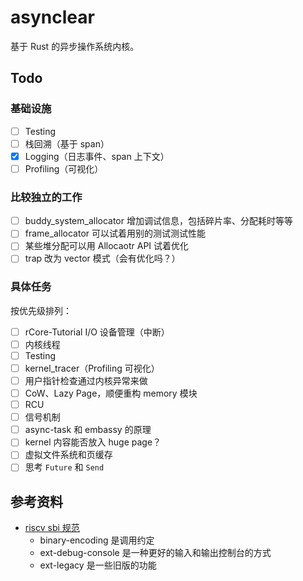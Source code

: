 # asynclear

基于 Rust 的异步操作系统内核。

## Todo

### 基础设施

- [ ] Testing
- [ ] 栈回溯（基于 span）
- [x] Logging（日志事件、span 上下文）
- [ ] Profiling（可视化）

### 比较独立的工作

- [ ] buddy_system_allocator 增加调试信息，包括碎片率、分配耗时等等
- [ ] frame_allocator 可以试着用别的测试测试性能
- [ ] 某些堆分配可以用 Allocaotr API 试着优化
- [ ] trap 改为 vector 模式（会有优化吗？）

### 具体任务

按优先级排列：

- [ ] rCore-Tutorial I/O 设备管理（中断）
- [ ] 内核线程
- [ ] Testing
- [ ] kernel_tracer（Profiling 可视化）
- [ ] 用户指针检查通过内核异常来做
- [ ] CoW、Lazy Page，顺便重构 memory 模块
- [ ] RCU
- [ ] 信号机制
- [ ] async-task 和 embassy 的原理
- [ ] kernel 内容能否放入 huge page？
- [ ] 虚拟文件系统和页缓存
- [ ] 思考 `Future` 和 `Send`

## 参考资料

- [riscv sbi 规范](https://github.com/riscv-non-isa/riscv-sbi-doc)
    - binary-encoding 是调用约定
    - ext-debug-console 是一种更好的输入和输出控制台的方式
    - ext-legacy 是一些旧版的功能
